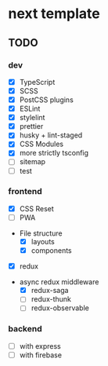 # next template

## TODO

### dev

- [x] TypeScript
- [x] SCSS
- [x] PostCSS plugins
- [x] ESLint
- [x] stylelint
- [x] prettier
- [x] husky + lint-staged
- [x] CSS Modules
- [x] more strictly tsconfig
- [ ] sitemap
- [ ] test

### frontend

- [x] CSS Reset
- [ ] PWA
- File structure
  - [x] layouts
  - [x] components
- [x] redux
- async redux middleware
  - [x] redux-saga
  - [ ] redux-thunk
  - [ ] redux-observable

### backend

- [ ] with express
- [ ] with firebase
